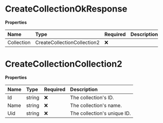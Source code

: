 # CreateCollectionOkResponse

**Properties**

| Name       | Type                        | Required | Description |
| :--------- | :-------------------------- | :------- | :---------- |
| Collection | CreateCollectionCollection2 | ❌       |             |

# CreateCollectionCollection2

**Properties**

| Name | Type   | Required | Description                 |
| :--- | :----- | :------- | :-------------------------- |
| Id   | string | ❌       | The collection's ID.        |
| Name | string | ❌       | The collection's name.      |
| Uid  | string | ❌       | The collection's unique ID. |

<!-- This file was generated by liblab | https://liblab.com/ -->
